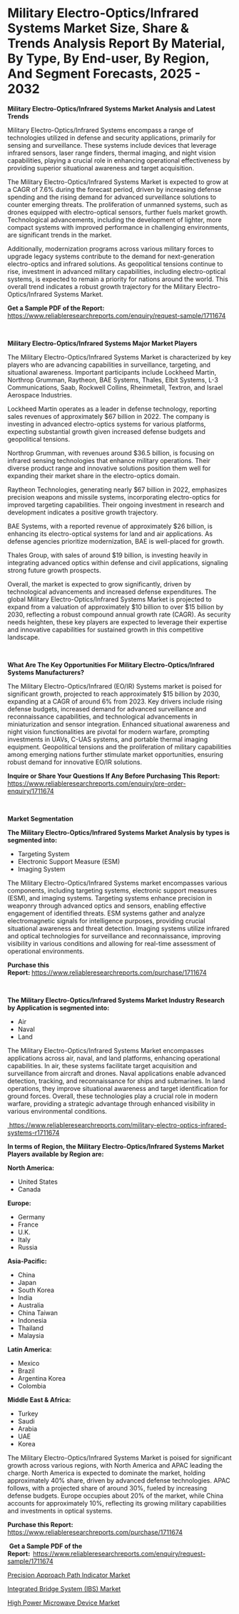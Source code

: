 <p><h1>Military Electro-Optics/Infrared Systems Market Size, Share & Trends Analysis Report By Material, By Type, By End-user, By Region, And Segment Forecasts, 2025 - 2032</h1></p><p><strong>Military Electro-Optics/Infrared Systems Market Analysis and Latest Trends</strong></p>
<p><p>Military Electro-Optics/Infrared Systems encompass a range of technologies utilized in defense and security applications, primarily for sensing and surveillance. These systems include devices that leverage infrared sensors, laser range finders, thermal imaging, and night vision capabilities, playing a crucial role in enhancing operational effectiveness by providing superior situational awareness and target acquisition.</p><p>The Military Electro-Optics/Infrared Systems Market is expected to grow at a CAGR of 7.6% during the forecast period, driven by increasing defense spending and the rising demand for advanced surveillance solutions to counter emerging threats. The proliferation of unmanned systems, such as drones equipped with electro-optical sensors, further fuels market growth. Technological advancements, including the development of lighter, more compact systems with improved performance in challenging environments, are significant trends in the market.</p><p>Additionally, modernization programs across various military forces to upgrade legacy systems contribute to the demand for next-generation electro-optics and infrared solutions. As geopolitical tensions continue to rise, investment in advanced military capabilities, including electro-optical systems, is expected to remain a priority for nations around the world. This overall trend indicates a robust growth trajectory for the Military Electro-Optics/Infrared Systems Market.</p></p>
<p><strong>Get a Sample PDF of the Report:&nbsp;</strong> <a href="https://www.reliableresearchreports.com/enquiry/request-sample/1711674?utm_campaign=40&utm_medium=2&utm_source=Github&utm_content=ia&utm_term=11012025&utm_id=military-electro-opticsinfrared-systems">https://www.reliableresearchreports.com/enquiry/request-sample/1711674</a></p>
<p>&nbsp;</p>
<p><strong>Military Electro-Optics/Infrared Systems Major Market Players</strong></p>
<p><p>The Military Electro-Optics/Infrared Systems Market is characterized by key players who are advancing capabilities in surveillance, targeting, and situational awareness. Important participants include Lockheed Martin, Northrop Grumman, Raytheon, BAE Systems, Thales, Elbit Systems, L-3 Communications, Saab, Rockwell Collins, Rheinmetall, Textron, and Israel Aerospace Industries.</p><p>Lockheed Martin operates as a leader in defense technology, reporting sales revenues of approximately $67 billion in 2022. The company is investing in advanced electro-optics systems for various platforms, expecting substantial growth given increased defense budgets and geopolitical tensions.</p><p>Northrop Grumman, with revenues around $36.5 billion, is focusing on infrared sensing technologies that enhance military operations. Their diverse product range and innovative solutions position them well for expanding their market share in the electro-optics domain.</p><p>Raytheon Technologies, generating nearly $67 billion in 2022, emphasizes precision weapons and missile systems, incorporating electro-optics for improved targeting capabilities. Their ongoing investment in research and development indicates a positive growth trajectory.</p><p>BAE Systems, with a reported revenue of approximately $26 billion, is enhancing its electro-optical systems for land and air applications. As defense agencies prioritize modernization, BAE is well-placed for growth.</p><p>Thales Group, with sales of around $19 billion, is investing heavily in integrating advanced optics within defense and civil applications, signaling strong future growth prospects.</p><p>Overall, the market is expected to grow significantly, driven by technological advancements and increased defense expenditures. The global Military Electro-Optics/Infrared Systems Market is projected to expand from a valuation of approximately $10 billion to over $15 billion by 2030, reflecting a robust compound annual growth rate (CAGR). As security needs heighten, these key players are expected to leverage their expertise and innovative capabilities for sustained growth in this competitive landscape.</p></p>
<p>&nbsp;</p>
<p><strong>What Are The Key Opportunities For Military Electro-Optics/Infrared Systems Manufacturers?</strong></p>
<p><p>The Military Electro-Optics/Infrared (EO/IR) Systems market is poised for significant growth, projected to reach approximately $15 billion by 2030, expanding at a CAGR of around 6% from 2023. Key drivers include rising defense budgets, increased demand for advanced surveillance and reconnaissance capabilities, and technological advancements in miniaturization and sensor integration. Enhanced situational awareness and night vision functionalities are pivotal for modern warfare, prompting investments in UAVs, C-UAS systems, and portable thermal imaging equipment. Geopolitical tensions and the proliferation of military capabilities among emerging nations further stimulate market opportunities, ensuring robust demand for innovative EO/IR solutions.</p></p>
<p><strong>Inquire or Share Your Questions If Any Before Purchasing This Report:</strong> <a href="https://www.reliableresearchreports.com/enquiry/pre-order-enquiry/1711674?utm_campaign=40&utm_medium=2&utm_source=Github&utm_content=ia&utm_term=11012025&utm_id=military-electro-opticsinfrared-systems">https://www.reliableresearchreports.com/enquiry/pre-order-enquiry/1711674</a></p>
<p>&nbsp;</p>
<p><strong>Market Segmentation</strong></p>
<p><strong>The Military Electro-Optics/Infrared Systems Market Analysis by types is segmented into:</strong></p>
<p><ul><li>Targeting System</li><li>Electronic Support Measure (ESM)</li><li>Imaging System</li></ul></p>
<p><p>The Military Electro-Optics/Infrared Systems market encompasses various components, including targeting systems, electronic support measures (ESM), and imaging systems. Targeting systems enhance precision in weaponry through advanced optics and sensors, enabling effective engagement of identified threats. ESM systems gather and analyze electromagnetic signals for intelligence purposes, providing crucial situational awareness and threat detection. Imaging systems utilize infrared and optical technologies for surveillance and reconnaissance, improving visibility in various conditions and allowing for real-time assessment of operational environments.</p></p>
<p><strong>Purchase this Report:&nbsp;</strong><a href="https://www.reliableresearchreports.com/purchase/1711674?utm_campaign=40&utm_medium=2&utm_source=Github&utm_content=ia&utm_term=11012025&utm_id=military-electro-opticsinfrared-systems">https://www.reliableresearchreports.com/purchase/1711674</a></p>
<p>&nbsp;</p>
<p><strong>The Military Electro-Optics/Infrared Systems Market Industry Research by Application is segmented into:</strong></p>
<p><ul><li>Air</li><li>Naval</li><li>Land</li></ul></p>
<p><p>The Military Electro-Optics/Infrared Systems Market encompasses applications across air, naval, and land platforms, enhancing operational capabilities. In air, these systems facilitate target acquisition and surveillance from aircraft and drones. Naval applications enable advanced detection, tracking, and reconnaissance for ships and submarines. In land operations, they improve situational awareness and target identification for ground forces. Overall, these technologies play a crucial role in modern warfare, providing a strategic advantage through enhanced visibility in various environmental conditions.</p></p>
<p><a href="https://www.reliableresearchreports.com/military-electro-optics-infrared-systems-r1711674?utm_campaign=40&utm_medium=2&utm_source=Github&utm_content=ia&utm_term=11012025&utm_id=military-electro-opticsinfrared-systems">&nbsp;https://www.reliableresearchreports.com/military-electro-optics-infrared-systems-r1711674</a></p>
<p><strong>In terms of Region, the Military Electro-Optics/Infrared Systems Market Players available by Region are:</strong></p>
<p>
    <p> <strong> North America: </strong>
        <ul>
            <li>United States</li>
            <li>Canada</li>
        </ul>
        </p> 
    <p> <strong> Europe: </strong>
        <ul>
            <li>Germany</li>
            <li>France</li>
            <li>U.K.</li>
            <li>Italy</li>
            <li>Russia</li>
        </ul>
        </p> 
    <p> <strong> Asia-Pacific: </strong>
        <ul>
            <li>China</li>
            <li>Japan</li>
            <li>South Korea</li>
            <li>India</li>
            <li>Australia</li>
            <li>China Taiwan</li>
            <li>Indonesia</li>
            <li>Thailand</li>
            <li>Malaysia</li>
        </ul>
        </p> 
    <p> <strong> Latin America: </strong>
        <ul>
            <li>Mexico</li>
            <li>Brazil</li>
            <li>Argentina Korea</li>
            <li>Colombia</li>
        </ul>
        </p> 
    <p> <strong> Middle East & Africa: </strong>
        <ul>
            <li>Turkey</li>
            <li>Saudi</li>
            <li>Arabia</li>
            <li>UAE</li>
            <li>Korea</li>
        </ul>
    </p>
    </p>
<p><p>The Military Electro-Optics/Infrared Systems Market is poised for significant growth across various regions, with North America and APAC leading the charge. North America is expected to dominate the market, holding approximately 40% share, driven by advanced defense technologies. APAC follows, with a projected share of around 30%, fueled by increasing defense budgets. Europe occupies about 20% of the market, while China accounts for approximately 10%, reflecting its growing military capabilities and investments in optical systems.</p></p>
<p><strong>Purchase this Report: </strong><a href="https://www.reliableresearchreports.com/purchase/1711674?utm_campaign=40&utm_medium=2&utm_source=Github&utm_content=ia&utm_term=11012025&utm_id=military-electro-opticsinfrared-systems">https://www.reliableresearchreports.com/purchase/1711674</a></p>
<p>&nbsp;<strong>Get a Sample PDF of the Report:&nbsp;&nbsp;</strong><a href="https://www.reliableresearchreports.com/enquiry/request-sample/1711674?utm_campaign=40&utm_medium=2&utm_source=Github&utm_content=ia&utm_term=11012025&utm_id=military-electro-opticsinfrared-systems">https://www.reliableresearchreports.com/enquiry/request-sample/1711674</a></p>
<p><strong></strong></p>
<p><p><a href="https://github.com/tanekacalderon743/Market-Research-Report-List-1/blob/main/precision-approach-path-indicator-market.md?utm_campaign=40&utm_medium=2&utm_source=Github&utm_content=ia&utm_term=11012025&utm_id=military-electro-opticsinfrared-systems">Precision Approach Path Indicator Market</a></p><p><a href="https://github.com/klaassenmackenzie6/Market-Research-Report-List-1/blob/main/integrated-bridge-system-ibs-market.md?utm_campaign=40&utm_medium=2&utm_source=Github&utm_content=ia&utm_term=11012025&utm_id=military-electro-opticsinfrared-systems">Integrated Bridge System (IBS) Market</a></p><p><a href="https://github.com/lvaill871987/Market-Research-Report-List-1/blob/main/high-power-microwave-device-market.md?utm_campaign=40&utm_medium=2&utm_source=Github&utm_content=ia&utm_term=11012025&utm_id=military-electro-opticsinfrared-systems">High Power Microwave Device Market</a></p></p>